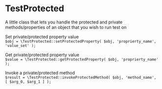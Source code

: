 # TestProtected
A little class that lets you handle the protected and private methods/properties of an object that you wish to run test on

Set private/protected property value <br />
`$obj = \TestProtected::setProtectedProperty( $obj, 'proprierty_name', 'value_set' );` <br />

Get private/protected property value <br />
`$value = \TestProtected::getProtectedProperty( $obj, 'proprierty_name' );` <br />

Invoke a private/protected method <br />
`$result = \TestProtected::invokeProtectedMethod( $obj, 'method_name', [ $arg_0, $arg_1 ] );` <br />

